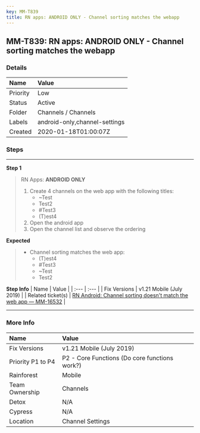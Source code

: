 ```yaml
---
key: MM-T839
title: RN apps: ANDROID ONLY - Channel sorting matches the webapp
---
```


## MM-T839: RN apps: ANDROID ONLY - Channel sorting matches the webapp

### Details

| Name     | Value                         |
| :------- | :---------------------------- |
| Priority | Low                           |
| Status   | Active                        |
| Folder   | Channels / Channels           |
| Labels   | android-only,channel-settings |
| Created  | 2020-01-18T01:00:07Z          |

### Steps

<hr/>

**Step 1**

> <article>RN Apps: <strong>ANDROID ONLY</strong><ol><li>Create 4 channels on the web app with the following titles:<ul><li>~Test</li><li>Test2</li><li>#Test3</li><li>(T)est4</li></ul></li><li>Open the android app</li><li>Open the channel list and observe the ordering</li></ol></article>

**Expected**

> <article><ul><li>Channel sorting matches the web app:<ul><li>(T)est4</li><li>#Test3</li><li>~Test</li><li>Test2</li></ul></li></ul></article>

**Step Info**
| Name | Value |
| :--- | :--- |
| Fix Versions | v1.21 Mobile (July 2019) |
| Related ticket(s) | <a href="https://mattermost.atlassian.net/browse/MM-16532" rel="noopener noreferrer" target="_blank">RN Android: Channel sorting doesn't match the web app — MM-16532</a> |

<hr/>

### More Info

| Name              | Value                                         |
| :---------------- | :-------------------------------------------- |
| Fix Versions      | v1.21 Mobile (July 2019)                      |
| Priority P1 to P4 | P2 - Core Functions (Do core functions work?) |
| Rainforest        | Mobile                                        |
| Team Ownership    | Channels                                      |
| Detox             | N/A                                           |
| Cypress           | N/A                                           |
| Location          | Channel Settings                              |
